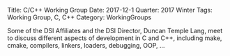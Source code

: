 Title: C/C++ Working Group
Date: 2017-12-1
Quarter: 2017 Winter
Tags: Working Group, C, C++
Category: WorkingGroups

Some of the DSI Affiliates and the DSI Director, Duncan Temple Lang, meet to discuss different
aspects  of development in C and C++, including make, cmake,
compilers, linkers, loaders, debugging, OOP, ...

